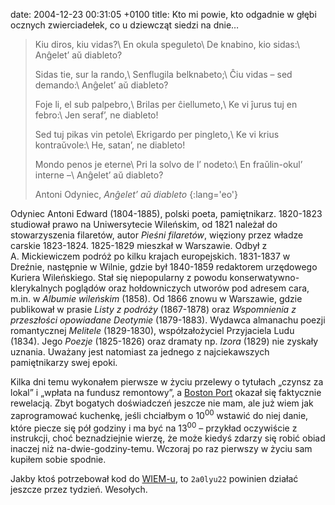 date: 2004-12-23 00:31:05 +0100
title: Kto mi powie, kto odgadnie w głębi ocznych zwierciadełek, co u dziewcząt siedzi na dnie…

> Kiu diros, kiu vidas?\\
> En okula speguleto\\
> De knabino, kio sidas:\\
> Anĝelet’ aŭ diableto?
>
> Sidas tie, sur la rando,\\
> Senflugila belknabeto;\\
> Ĉiu vidas – sed demando:\\
> Anĝelet’ aŭ diableto?
>
> Foje li, el sub palpebro,\\
> Brilas per ĉiellumeto,\\
> Ke vi ĵurus tuj en febro:\\
> Jen seraf’, ne diableto!
>
> Sed tuj pikas vin petole\\
> Ekrigardo per pingleto,\\
> Ke vi krius kontraŭvole:\\
> He, satan’, ne diableto!
>
> Mondo penos je eterne\\
> Pri la solvo de l’ nodeto:\\
> En fraŭlin-okul’ interne –\\
> Anĝelet’ aŭ diableto?
>
> Antoni Odyniec, <cite>Anĝelet’ aŭ diableto</cite>
{:lang='eo'}

Odyniec Antoni Edward (1804-1885), polski poeta, pamiętnikarz. 1820-1823 studiował prawo na Uniwersytecie Wileńskim, od 1821 należał do stowarzyszenia filaretów, autor <cite>Pieśni filaretów</cite>, więziony przez władze carskie 1823-1824. 1825-1829 mieszkał w Warszawie. Odbył z A. Mickiewiczem podróż po kilku krajach europejskich. 1831-1837 w Dreźnie, następnie w Wilnie, gdzie był 1840-1859 redaktorem urzędowego Kuriera Wileńskiego. Stał się niepopularny z powodu konserwatywno-klerykalnych poglądów oraz hołdowniczych utworów pod adresem cara, m.in. w <cite>Albumie wileńskim</cite> (1858). Od 1866 znowu w Warszawie, gdzie publikował w prasie <cite>Listy z podróży</cite> (1867-1878) oraz <cite>Wspomnienia z przeszłości opowiadane Deotymie</cite> (1879-1883). Wydawca almanachu poezji romantycznej <cite>Melitele</cite> (1829-1830), współzałożyciel Przyjaciela Ludu (1834). Jego <cite>Poezje</cite> (1825-1826) oraz dramaty np. <cite>Izora</cite> (1829) nie zyskały uznania. Uważany jest natomiast za jednego z najciekawszych pamiętnikarzy swej epoki.

Kilka dni temu wykonałem pierwsze w życiu przelewy o tytułach „czynsz za lokal” i „wpłata na fundusz remontowy”, a [Boston Port](http://bostonport.pl/ 'pycha pycha pycha') okazał się faktycznie rewelacją. Zbyt bogatych doświadczeń jeszcze nie mam, ale już wiem jak zaprogramować kuchenkę, jeśli chciałbym o 10<sup>00</sup> wstawić do niej danie, które piecze się pół godziny i ma być na 13<sup>00</sup> – przykład oczywiście z instrukcji, choć beznadziejnie wierzę, że może kiedyś zdarzy się robić obiad inaczej niż na-dwie-godziny-temu. Wczoraj po raz pierwszy w życiu sam kupiłem sobie spodnie.

Jakby ktoś potrzebował kod do [WIEM-u](http://portalwiedzy.onet.pl/encyklopedia.html 'wielka, internetowa'), to `2a0lyu22` powinien działać jeszcze przez tydzień. Wesołych.
